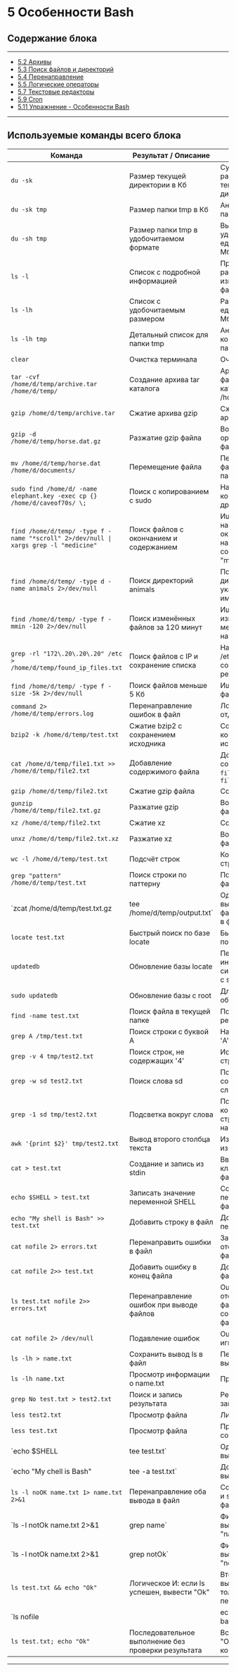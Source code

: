 # 5  Особенности Bash

## Содержание блока

---

- [5.2 Архивы](/5%20%20Особенности%20Bash/5.2%20Архивы.md)
- [5.3 Поиск файлов и директорий](/5%20%20Особенности%20Bash/5.3%20Поиск%20файлов%20и%20директорий.md)
- [5.4 Перенаправление](/5%20%20Особенности%20Bash/5.4%20Перенаправление.md)
- [5.5 Логические операторы](/5%20%20Особенности%20Bash/5.5%20Логические%20операторы.md)
- [5.7 Текстовые редакторы](/5%20%20Особенности%20Bash/5.7%20Текстовые%20редакторы.md)
- [5.9 Cron](/5%20%20Особенности%20Bash/5.9%20Cronю.md)
- [5.11 Упражнение - Особенности Bash](/5%20%20Особенности%20Bash/5.11%20Упражнение%20-%20Особенности%20Bash.md)

---

## Используемые команды всего блока

| Команда                                                    | Результат / Описание                                    | Пояснение                                                                                           |
|-----------------------------------------------------------|--------------------------------------------------------|----------------------------------------------------------------------------------------------------|
| `du -sk`                                                  | Размер текущей директории в Кб                          | Суммарный размер файлов в текущей директории                                                      |
| `du -sk tmp`                                              | Размер папки tmp в Кб                                  | Аналогично, для папки tmp                                                                          |
| `du -sh tmp`                                              | Размер папки tmp в удобочитаемом формате               | Вывод с удобными единицами (Кб, Мб и т.п.)                                                        |
| `ls -l`                                                   | Список с подробной информацией                           | Права, владелец, размер, дата изменения файлов и папок                                            |
| `ls -lh`                                                  | Список с удобочитаемым размером                         | Размер файлов с единицами (Кб, Мб и т.п.)                                                         |
| `ls -lh tmp`                                              | Детальный список для папки tmp                           | Аналогично для конкретной папки                                                                    |
| `clear`                                                   | Очистка терминала                                       | Очищает экран                                                                                      |
| `tar -cvf /home/d/temp/archive.tar /home/d/temp/`         | Создание архива tar каталога                             | Архивирует все файлы и папки из каталога /home/d/temp                                            |
| `gzip /home/d/temp/archive.tar`                           | Сжатие архива gzip                                     | Сжимает файл архива                                                                                |
| `gzip -d /home/d/temp/horse.dat.gz`                       | Разжатие gzip файла                                     | Восстанавливает оригинальный файл                                                                |
| `mv /home/d/temp/horse.dat /home/d/documents/`            | Перемещение файла                                      | Перемещает файл в другую папку                                                                    |
| `sudo find /home/d/ -name elephant.key -exec cp {} /home/d/caveof70s/ \;` | Поиск с копированием с sudo                             | Находит файл и копирует в другой каталог                                                          |
| `find /home/d/temp/ -type f -name "*scroll" 2>/dev/null \| xargs grep -l "medicine"` | Поиск файлов с окончанием и содержанием                 | Ищет файлы с названием, оканчивающимся на "scroll", содержащие "medicine"                         |
| `find /home/d/temp/ -type d -name animals 2>/dev/null`    | Поиск директорий animals                                | Поиск директорий с указанным именем                                                               |
| `find /home/d/temp/ -type f -mmin -120 2>/dev/null`       | Поиск изменённых файлов за 120 минут                     | Ищет файлы, изменённые менее 2 часов назад                                                        |
| `grep -rl "172\.20\.20\.20" /etc > /home/d/temp/found_ip_files.txt` | Поиск файлов с IP и сохранение списка                   | Находит файлы в /etc с IP и сохраняет результат в файл                                            |
| `find /home/d/temp/ -type f -size -5k 2>/dev/null`        | Поиск файлов меньше 5 Кб                                | Ищет маленькие файлы                                                                              |
| `command 2> /home/d/temp/errors.log`                      | Перенаправление ошибок в файл                           | Лог ошибок в отдельный файл                                                                       |
| `bzip2 -k /home/d/temp/test.txt`                          | Сжатие bzip2 с сохранением исходника                    | Создаёт `.bz2` копию, не удаляя исходный файл                                                    |
| `cat /home/d/temp/file1.txt >> /home/d/temp/file2.txt`    | Добавление содержимого файла                             | Добавляет содержимое `file1.txt` в конец `file2.txt`                                             |
| `gzip /home/d/temp/file2.txt`                             | Сжатие gzip файла                                      | Создаёт файл `.gz`                                                                                |
| `gunzip /home/d/temp/file2.txt.gz`                        | Разжатие gzip                                           | Восстанавливает файл                                                                              |
| `xz /home/d/temp/file2.txt`                               | Сжатие xz                                              | Создаёт `.xz` файл                                                                                |
| `unxz /home/d/temp/file2.txt.xz`                          | Разжатие xz                                            | Восстанавливает файл                                                                              |
| `wc -l /home/d/temp/test.txt`                             | Подсчёт строк                                          | Количество строк в файле                                                                          |
| `grep "pattern" /home/d/temp/test.txt`                    | Поиск строки по паттерну                                | Поиск текста в файле                                                                             |
| `zcat /home/d/temp/test.txt.gz | tee /home/d/temp/output.txt`  | Одновременный вывод сжатого файла на экран и в файл    | Позволяет одновременно прочитать и сохранить содержимое сжатого файла                            |
| `locate test.txt`                                         | Быстрый поиск по базе locate                            | Быстрый поиск по имени файла                                                                      |
| `updatedb`                                                | Обновление базы locate                                 | Пересоздаёт индекс файловой системы (обычно с sudo)                                             |
| `sudo updatedb`                                           | Обновление базы с root                                  | Для полного обновления                                                                           |
| `find -name test.txt`                                     | Поиск файла в текущей папке                             | Поиск с рекурсией                                                                                |
| `grep A /tmp/test.txt`                                    | Поиск строки с буквой А                                 | Найти строки с 'A' в файле                                                                       |
| `grep -v 4 tmp/test2.txt`                                | Поиск строк, не содержащих '4'                          | Исключает строки с '4'                                                                             |
| `grep -w sd test2.txt`                                    | Поиск слова sd                                         | Полное совпадение слова                                                                           |
| `grep -1 sd tmp/test2.txt`                               | Подсветка вокруг слова                                  | Показывает контекст (1 строка вокруг найденных)                                                  |
| `awk '{print $2}' tmp/test2.txt`                         | Вывод второго столбца текста                           | Извлечение поля из строк файла                                                                   |
| `cat > test.txt`                                         | Создание и запись из stdin                            | Ввод с клавиатуры в файл                                                                          |
| `echo $SHELL > test.txt`                                 | Записать значение переменной SHELL                     | Создаёт или перезаписывает файл                                                                  |
| `echo "My shell is Bash" >> test.txt`                    | Добавить строку в файл                                  | Добавление без перезаписи                                                                         |
| `cat nofile 2> errors.txt`                               | Перенаправить ошибки в файл                             | Записать ошибку отсутствующего файла                                                              |
| `cat nofile 2>> test.txt`                                | Добавить ошибку в конец файла                           | Добавление в файл с ошибкой                                                                      |
| `ls test.txt nofile 2>> errors.txt`                      | Перенаправление ошибок при выводе файлов               | Ошибка отсутствующего файла сохраняется в файл                                                  |
| `cat nofile 2> /dev/null`                               | Подавление ошибок                                      | Ошибки игнорируются                                                                             |
| `ls -lh > name.txt`                                      | Сохранить вывод ls в файл                              | Переадресация вывода                                                                            |
| `ls -lh name.txt`                                        | Просмотр информации о name.txt                          | Проверка файла                                                                                  |
| `grep No test.txt > test2.txt`                           | Поиск и запись результата                               | Результаты записи в файл                                                                        |
| `less test2.txt`                                         | Просмотр файла                                         | Листание текста                                                                               |
| `less test.txt`                                         | Просмотр файла                                         | Просмотр содержимого                                                                            |
| `echo $SHELL | tee test.txt`                            | Одновременный вывод и запись                            | tee записывает и выводит                                                                       |
| `echo "My chell is Bash" | tee -a test.txt`             | Добавить и вывести строку                                | Добавление в файл с выводом                                                                     |
| `ls -l noOK name.txt 1> name.txt 2>&1`                   | Перенаправление оба вывода в файл                      | Сохраняет stdout и stderr в один файл                                                           |
| `ls -l notOk name.txt 2>&1 | grep name`                  | Фильтрация вывода по "name"                            | Вывод только строк, содержащих "name"                                                          |
| `ls -l notOk name.txt 2>&1 | grep notOk`                 | Фильтрация вывода по "notOk"                           | Вывод строк с ошибками                                                                          |
| `ls test.txt && echo "Ok"`                               | Логическое И: если ls успешен, вывести "Ok"            | Вторая команда выполняется только если первая успешна                                           |
| `ls nofile || echo "Something bad"`                      | Логическое ИЛИ: при ошибке ls вывести сообщение         | Вторая команда выполняется при неудаче первой                                                    |
| `ls test.txt; echo "Ok"`                                | Последовательное выполнение без проверки результата    | Всегда выводит "Ok" после команды                                                              |


---